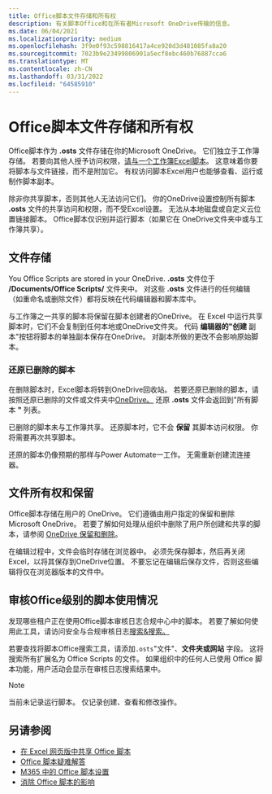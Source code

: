 ```yaml
---
title: Office脚本文件存储和所有权
description: 有关脚本Office和在所有者Microsoft OneDrive传输的信息。
ms.date: 06/04/2021
ms.localizationpriority: medium
ms.openlocfilehash: 3f9e0f93c598816417a4ce920d3d481085fa8a20
ms.sourcegitcommit: 7023b9e23499806901a5ecf8ebc460b76887cca6
ms.translationtype: MT
ms.contentlocale: zh-CN
ms.lasthandoff: 03/31/2022
ms.locfileid: "64585910"
---
```

# <a name="office-scripts-file-storage-and-ownership"></a>Office脚本文件存储和所有权

Office脚本作为 **.osts** 文件存储在你的Microsoft OneDrive。 它们独立于工作簿存储。 若要向其他人授予访问权限，[请与一个工作簿Excel脚本](excel.md#share-office-scripts)。 这意味着你要将脚本与文件链接，而不是附加它。 有权访问脚本Excel用户也能够查看、运行或制作脚本副本。

除非你共享脚本，否则其他人无法访问它们。 你的OneDrive设置控制所有脚本 **.osts** 文件的共享访问和权限，而不受Excel设置。 无法从本地磁盘或自定义云位置链接脚本。 Office脚本仅识别并运行脚本（如果它在 OneDrive文件夹中或与工作簿共享）。

## <a name="file-storage"></a>文件存储

You Office Scripts are stored in your OneDrive. **.osts** 文件位于 **/Documents/Office Scripts/** 文件夹中。 对这些 **.osts** 文件进行的任何编辑（如重命名或删除文件）都将反映在代码编辑器和脚本库中。

与工作簿之一共享的脚本将保留在脚本创建者的OneDrive。 在 Excel 中运行共享脚本时，它们不会复制到任何本地或OneDrive文件夹。 代码 **编辑器的"创建** 副本"按钮将脚本的单独副本保存在OneDrive。 对副本所做的更改不会影响原始脚本。

### <a name="restore-deleted-scripts"></a>还原已删除的脚本

在删除脚本时，Excel脚本将转到OneDrive回收站。 若要还原已删除的脚本，请按照还原已删除的文件或文件夹中[OneDrive。](https://support.microsoft.com/office/949ada80-0026-4db3-a953-c99083e6a84f) 还原 **.osts** 文件会返回到"所有脚本 **"** 列表。

已删除的脚本未与工作簿共享。 还原脚本时，它不会 **保留** 其脚本访问权限。 你将需要再次共享脚本。

还原的脚本仍像预期的那样与Power Automate一工作。 无需重新创建流连接器。

## <a name="file-ownership-and-retention"></a>文件所有权和保留

Office脚本存储在用户的 OneDrive。 它们遵循由用户指定的保留和删除Microsoft OneDrive。 若要了解如何处理从组织中删除了用户所创建和共享的脚本，请参阅 [OneDrive 保留和删除](/onedrive/retention-and-deletion)。

在编辑过程中，文件会临时存储在浏览器中。 必须先保存脚本，然后再关闭Excel，以将其保存到OneDrive位置。 不要忘记在编辑后保存文件，否则这些编辑将仅在浏览器版本的文件中。

## <a name="audit-office-scripts-usage-at-the-admin-level"></a>审核Office级别的脚本使用情况

发现哪些租户正在使用Office脚本审核日志合规中心中的脚本。 若要了解如何使用此工具，请访问安全与合规审核日志[搜索&搜索。](/microsoft-365/compliance/search-the-audit-log-in-security-and-compliance?view=o365-worldwide&preserve-view=true#search-the-audit-log)

若要查找将脚本Office搜索工具，请添加`.osts`"文件"、**文件夹或网站** 字段。 这将搜索所有扩展名为 Office Scripts 的文件。 如果组织中的任何人已使用 Office 脚本功能，用户活动会显示在审核日志搜索结果中。

> [!NOTE]
> 当前未记录运行脚本。 仅记录创建、查看和修改操作。

## <a name="see-also"></a>另请参阅

- [在 Excel 网页版中共享 Office 脚本](https://support.microsoft.com/office/226eddbc-3a44-4540-acfe-fccda3d1122b)
- [Office 脚本疑难解答](../testing/troubleshooting.md)
- [M365 中的 Office 脚本设置](/microsoft-365/admin/manage/manage-office-scripts-settings)
- [消除 Office 脚本的影响](../testing/undo.md)
